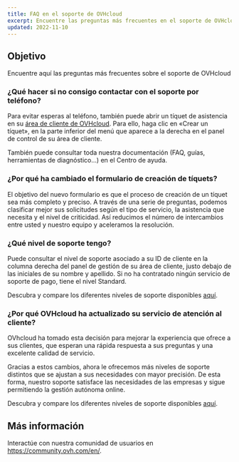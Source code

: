 ```yaml
---
title: FAQ en el soporte de OVHcloud
excerpt: Encuentre las preguntas más frecuentes en el soporte de OVHcloud
updated: 2022-11-10
---
```


  
## Objetivo

Encuentre aquí las preguntas más frecuentes sobre el soporte de OVHcloud

### ¿Qué hacer si no consigo contactar con el soporte por teléfono?

Para evitar esperas al teléfono, también puede abrir un tíquet de asistencia en su [área de cliente de OVHcloud](https://www.ovh.com/auth/?action=gotomanager&from=https://www.ovh.es/&ovhSubsidiary=es). Para ello, haga clic en «Crear un tíquet», en la parte inferior del menú que aparece a la derecha en el panel de control de su área de cliente.

También puede consultar toda nuestra documentación (FAQ, guías, herramientas de diagnóstico...) en el Centro de ayuda.


### ¿Por qué ha cambiado el formulario de creación de tíquets?

El objetivo del nuevo formulario es que el proceso de creación de un tíquet sea más completo y preciso. A través de una serie de preguntas, podemos clasificar mejor sus solicitudes según el tipo de servicio, la asistencia que necesita y el nivel de criticidad. Así reducimos el número de intercambios entre usted y nuestro equipo y aceleramos la resolución.

### ¿Qué nivel de soporte tengo?

Puede consultar el nivel de soporte asociado a su ID de cliente en la columna derecha del panel de gestión de su área de cliente, justo debajo de las iniciales de su nombre y apellido. Si no ha contratado ningún servicio de soporte de pago, tiene el nivel Standard.

Descubra y compare los diferentes niveles de soporte disponibles [aquí](https://www.ovhcloud.com/es-es/support-levels/).

### ¿Por qué OVHcloud ha actualizado su servicio de atención al cliente?

OVhcloud ha tomado esta decisión para mejorar la experiencia que ofrece a sus clientes, que esperan una rápida respuesta a sus preguntas y una excelente calidad de servicio.

Gracias a estos cambios, ahora le ofrecemos más niveles de soporte distintos que se ajustan a sus necesidades con mayor precisión. De esta forma, nuestro soporte satisface las necesidades de las empresas y sigue permitiendo la gestión autónoma online.

Descubra y compare los diferentes niveles de soporte disponibles [aquí](https://www.ovhcloud.com/es-es/support-levels/).


## Más información
  
Interactúe con nuestra comunidad de usuarios en <https://community.ovh.com/en/>.